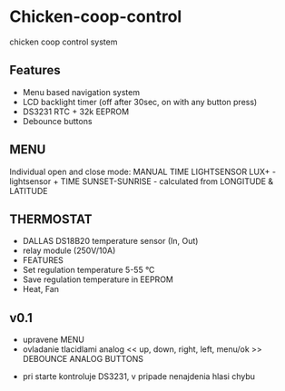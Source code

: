 # Chicken-coop-control
chicken coop control system

## Features
- Menu based navigation system
- LCD backlight timer (off after 30sec, on with any button press)
- DS3231 RTC + 32k EEPROM
- Debounce buttons 

## MENU
Individual open and close mode:
MANUAL 
TIME
LIGHTSENSOR
LUX+ - lightsensor + TIME
SUNSET-SUNRISE  - calculated from LONGITUDE & LATITUDE

## THERMOSTAT
   - DALLAS DS18B20 temperature sensor (In, Out)
   - relay module (250V/10A)
   - FEATURES
   - Set regulation temperature 5-55 °C
   - Save regulation temperature in EEPROM
   - Heat, Fan
   
## v0.1
* upravene MENU
* ovladanie tlacidlami analog << up, down, right, left, menu/ok >> DEBOUNCE ANALOG BUTTONS
+ pri starte kontroluje DS3231, v pripade nenajdenia hlasi chybu
  
